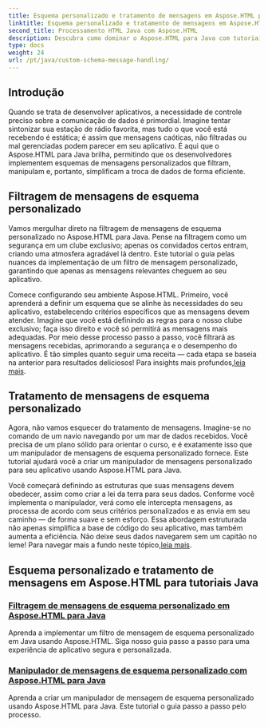 ```yaml
---
title: Esquema personalizado e tratamento de mensagens em Aspose.HTML para Java
linktitle: Esquema personalizado e tratamento de mensagens em Aspose.HTML para Java
second_title: Processamento HTML Java com Aspose.HTML
description: Descubra como dominar o Aspose.HTML para Java com tutoriais sobre filtragem e tratamento de mensagens de esquema personalizado. Comece a construir aplicativos personalizados.
type: docs
weight: 24
url: /pt/java/custom-schema-message-handling/
---
```

## Introdução

Quando se trata de desenvolver aplicativos, a necessidade de controle preciso sobre a comunicação de dados é primordial. Imagine tentar sintonizar sua estação de rádio favorita, mas tudo o que você está recebendo é estática; é assim que mensagens caóticas, não filtradas ou mal gerenciadas podem parecer em seu aplicativo. É aqui que o Aspose.HTML para Java brilha, permitindo que os desenvolvedores implementem esquemas de mensagens personalizados que filtram, manipulam e, portanto, simplificam a troca de dados de forma eficiente.

## Filtragem de mensagens de esquema personalizado

Vamos mergulhar direto na filtragem de mensagens de esquema personalizado no Aspose.HTML para Java. Pense na filtragem como um segurança em um clube exclusivo; apenas os convidados certos entram, criando uma atmosfera agradável lá dentro. Este tutorial o guia pelas nuances da implementação de um filtro de mensagem personalizado, garantindo que apenas as mensagens relevantes cheguem ao seu aplicativo.

 Comece configurando seu ambiente Aspose.HTML. Primeiro, você aprenderá a definir um esquema que se alinhe às necessidades do seu aplicativo, estabelecendo critérios específicos que as mensagens devem atender. Imagine que você está definindo as regras para o nosso clube exclusivo; faça isso direito e você só permitirá as mensagens mais adequadas. Por meio desse processo passo a passo, você filtrará as mensagens recebidas, aprimorando a segurança e o desempenho do aplicativo. É tão simples quanto seguir uma receita — cada etapa se baseia na anterior para resultados deliciosos! Para insights mais profundos,[leia mais](./custom-schema-message-filter/).

## Tratamento de mensagens de esquema personalizado

Agora, não vamos esquecer do tratamento de mensagens. Imagine-se no comando de um navio navegando por um mar de dados recebidos. Você precisa de um plano sólido para orientar o curso, e é exatamente isso que um manipulador de mensagens de esquema personalizado fornece. Este tutorial ajudará você a criar um manipulador de mensagens personalizado para seu aplicativo usando Aspose.HTML para Java.

 Você começará definindo as estruturas que suas mensagens devem obedecer, assim como criar a lei da terra para seus dados. Conforme você implementa o manipulador, verá como ele intercepta mensagens, as processa de acordo com seus critérios personalizados e as envia em seu caminho — de forma suave e sem esforço. Essa abordagem estruturada não apenas simplifica a base de código do seu aplicativo, mas também aumenta a eficiência. Não deixe seus dados navegarem sem um capitão no leme! Para navegar mais a fundo neste tópico,[leia mais](./custom-schema-message-handler/).

## Esquema personalizado e tratamento de mensagens em Aspose.HTML para tutoriais Java
### [Filtragem de mensagens de esquema personalizado em Aspose.HTML para Java](./custom-schema-message-filter/)
Aprenda a implementar um filtro de mensagem de esquema personalizado em Java usando Aspose.HTML. Siga nosso guia passo a passo para uma experiência de aplicativo segura e personalizada.
### [Manipulador de mensagens de esquema personalizado com Aspose.HTML para Java](./custom-schema-message-handler/)
Aprenda a criar um manipulador de mensagem de esquema personalizado usando Aspose.HTML para Java. Este tutorial o guia passo a passo pelo processo.